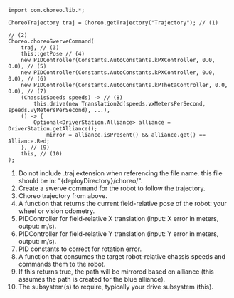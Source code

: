 ``` { .java .select }
import com.choreo.lib.*;

ChoreoTrajectory traj = Choreo.getTrajectory("Trajectory"); // (1)

// (2)
Choreo.choreoSwerveCommand(
    traj, // (3)
    this::getPose // (4)
    new PIDController(Constants.AutoConstants.kPXController, 0.0, 0.0), // (5)
    new PIDController(Constants.AutoConstants.kPXController, 0.0, 0.0), // (6)
    new PIDController(Constants.AutoConstants.kPThetaController, 0.0, 0.0), // (7)
    (ChassisSpeeds speeds) -> // (8)
        this.drive(new Translation2d(speeds.vxMetersPerSecond, speeds.vyMetersPerSecond), ...),
    () -> {
        Optional<DriverStation.Alliance> alliance = DriverStation.getAlliance();
            mirror = alliance.isPresent() && alliance.get() == Alliance.Red;
    }, // (9)
    this, // (10)
);
```

1. Do not include .traj extension when referencing the file name. this file should be in: "{deployDirectory}/choreo/".
2. Create a swerve command for the robot to follow the trajectory.
3. Choreo trajectory from above.
4. A function that returns the current field-relative pose of the robot: your wheel or vision odometry.
5. PIDController for field-relative X translation (input: X error in meters, output: m/s).
6. PIDController for field-relative Y translation (input: Y error in meters, output: m/s).
7. PID constants to correct for rotation error.
8. A function that consumes the target robot-relative chassis speeds and commands them to the robot.
9. If this returns true, the path will be mirrored based on alliance (this assumes the path is created for the blue alliance).
10. The subsystem(s) to require, typically your drive subsystem (this).
